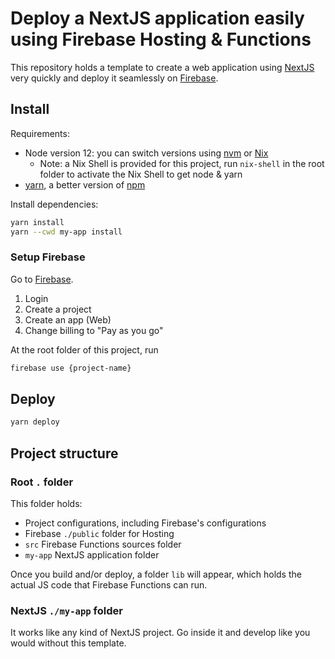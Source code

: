# Deploy a NextJS application easily using Firebase Hosting & Functions

This repository holds a template to create a web application using [NextJS](https://nextjs.org/) very quickly
and deploy it seamlessly on [Firebase](https://firebase.google.com/).

## Install

Requirements:

- Node version 12: you can switch versions using [nvm](https://github.com/nvm-sh/nvm) or [Nix](https://nixos.org/)
  - Note: a Nix Shell is provided for this project, run `nix-shell` in the root folder to activate the Nix Shell to get node & yarn
- [yarn](https://yarnpkg.com/), a better version of [npm](https://www.npmjs.com/)

Install dependencies:

```bash
yarn install
yarn --cwd my-app install
```

### Setup Firebase

Go to [Firebase](https://firebase.google.com/).

1. Login
2. Create a project
3. Create an app (Web)
4. Change billing to "Pay as you go"

At the root folder of this project, run

```bash
firebase use {project-name}
```

## Deploy

```bash
yarn deploy
```

## Project structure

### Root `.` folder

This folder holds:

- Project configurations, including Firebase's configurations
- Firebase `./public` folder for Hosting
- `src` Firebase Functions sources folder
- `my-app` NextJS application folder

Once you build and/or deploy, a folder `lib` will appear, which holds the actual JS code that Firebase Functions can run.

### NextJS `./my-app` folder

It works like any kind of NextJS project.
Go inside it and develop like you would without this template.
